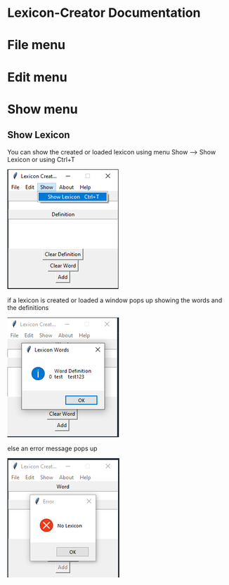 # Lexicon-Creator Documentation

# File menu

# Edit menu

# Show menu

## Show Lexicon

You can show the created or loaded lexicon using menu Show --> Show Lexicon or using Ctrl+T

<p><img src ="doc images/Show menu/show menu.png" title="Show Lexicon menu"/> </p>

if a lexicon is created or loaded a window pops up showing the words and the definitions

<p><img src ="doc images/Show menu/show lexicon suc.png" title="Show Lexicon"/> </p>

else an error message pops up

<p><img src ="doc images/Show menu/lexicon error.png" title="Show Lexicon Error message"/> </p>
